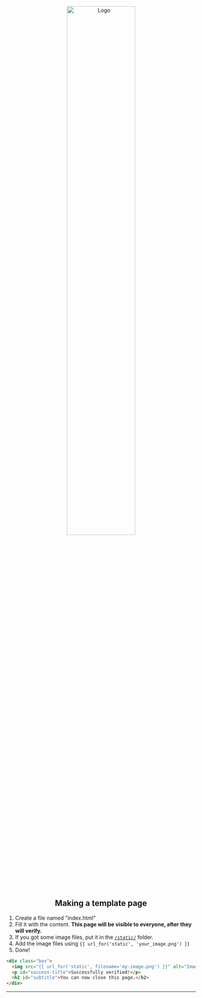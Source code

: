 <div align="center">
  <a href="https://github.com/knockstick/knos-authbot">
    <img src="https://media.discordapp.net/attachments/872388362160455693/1231498864926916649/logo.png?ex=66372db1&is=6624b8b1&hm=bbecdf5c8bd5af7632622b82586a98bf19dd5975a82e3733f6488cee94bed7ef&=&format=webp&quality=lossless" alt="Logo" style="width: 60%; height: 60%;">
  </a>
  
  <h2 align="center">Making a template page</h2>
</div>

1. Create a file named "index.html"
2. Fill it with the content. **This page will be visible to everyone, after they will verify.**
3. If you got some image files, put it in the [`/static/`](https://github.com/knockstick/knos-authbot/tree/main/static) folder. 
4. Add the image files using `{{ url_for('static', 'your_image.png') }}`
5. Done!

```html
<div class="box">
  <img src="{{ url_for('static', filename='my-image.png') }}" alt="Image">
  <p id="success-title">Successfully verified!</p>
  <h2 id="subtitle">You can now close this page.</h2>
</div>
```
---
